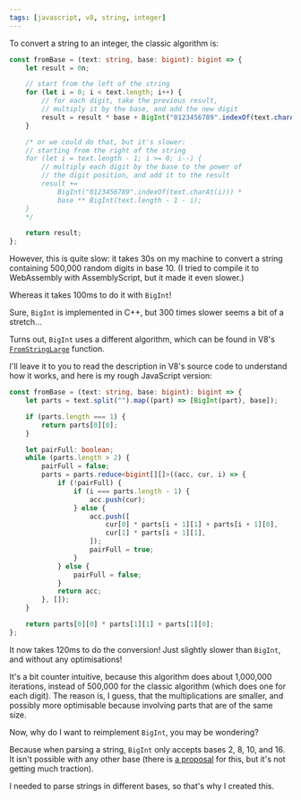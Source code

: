 ```yaml
---
tags: [javascript, v8, string, integer]
---
```


To convert a string to an integer, the classic algorithm is:

```ts
const fromBase = (text: string, base: bigint): bigint => {
	let result = 0n;

	// start from the left of the string
	for (let i = 0; i < text.length; i++) {
		// for each digit, take the previous result,
		// multiply it by the base, and add the new digit
		result = result * base + BigInt("0123456789".indexOf(text.charAt(i)));
	}

	/* or we could do that, but it's slower:
	// starting from the right of the string
	for (let i = text.length - 1; i >= 0; i--) {
		// multiply each digit by the base to the power of
		// the digit position, and add it to the result
		result +=
			BigInt("0123456789".indexOf(text.charAt(i))) *
			base ** BigInt(text.length - 1 - i);
	}
	*/

	return result;
};
```

However, this is quite slow: it takes 30s on my machine to convert a string containing 500,000 random digits in base 10. (I tried to compile it to WebAssembly with AssemblyScript, but it made it even slower.)

Whereas it takes 100ms to do it with `BigInt`!

Sure, `BigInt` is implemented in C++, but 300 times slower seems a bit of a stretch...

Turns out, `BigInt` uses a different algorithm, which can be found in V8's [`FromStringLarge`](https://github.com/v8/v8/blob/main/src/bigint/fromstring.cc) function.

I'll leave it to you to read the description in V8's source code to understand how it works, and here is my rough JavaScript version:

```ts
const fromBase = (text: string, base: bigint): bigint => {
	let parts = text.split("").map((part) => [BigInt(part), base]);

	if (parts.length === 1) {
		return parts[0][0];
	}

	let pairFull: boolean;
	while (parts.length > 2) {
		pairFull = false;
		parts = parts.reduce<bigint[][]>((acc, cur, i) => {
			if (!pairFull) {
				if (i === parts.length - 1) {
					acc.push(cur);
				} else {
					acc.push([
						cur[0] * parts[i + 1][1] + parts[i + 1][0],
						cur[1] * parts[i + 1][1],
					]);
					pairFull = true;
				}
			} else {
				pairFull = false;
			}
			return acc;
		}, []);
	}

	return parts[0][0] * parts[1][1] + parts[1][0];
};
```

It now takes 120ms to do the conversion! Just slightly slower than `BigInt`, and without any optimisations!

It's a bit counter intuitive, because this algorithm does about 1,000,000 iterations, instead of 500,000 for the classic algorithm (which does one for each digit). The reason is, I guess, that the multiplications are smaller, and possibly more optimisable because involving parts that are of the same size.

Now, why do I want to reimplement `BigInt`, you may be wondering?

Because when parsing a string, `BigInt` only accepts bases 2, 8, 10, and 16. It isn't possible with any other base (there is [a proposal](https://github.com/tc39/proposal-number-fromstring) for this, but it's not getting much traction).

I needed to parse strings in different bases, so that's why I created this.
